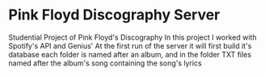 # Pink Floyd Discography Server
Studential Project of Pink Floyd's Discography
In this project I worked with Spotify's API and Genius'
At the first run of the server it will first build it's database
each folder is named after an album, and in the folder TXT files 
named after the album's song containing the song's lyrics
